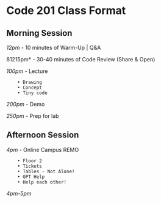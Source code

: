 # **Code 201 Class Format**

## **Morning Session**  
  
*12pm* -  10 minutes of Warm-Up | Q&A  

81215pm* - 30-40 minutes of Code Review (Share & Open)  

*100pm* - Lecture  

        • Drawing
        • Concept
        • Tiny code  

*200pm* - Demo  

*250pm* - Prep for lab

## **Afternoon Session**  

*4pm* - Online Campus REMO 

        • Floor 2  
        • Tickets  
        • Tables - Not Alone!
        • GPT Help  
        • Help each other!

*4pm-5pm* 

